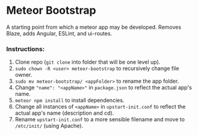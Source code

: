 # Meteor Bootstrap
A starting point from which a meteor app may be developed. Removes Blaze, adds Angular, ESLint, and ui-routes.

### Instructions:
1. Clone repo (`git clone` into folder that will be one level up).
2. `sudo chown -R <user> meteor-bootstrap` to recursively change file owner.
3. `sudo mv meteor-bootstrap/ <appFolder>` to rename the app folder.
4. Change `"name": "<appName>"` in `package.json` to reflect the actual app's name.
5. `meteor npm install` to install dependencies.
6. Change all instances of `<appName>` in `upstart-init.conf` to reflect the actual app's name (description and cd).
7. Rename `upstart-init.conf` to a more sensible filename and move to `/etc/init/` (using Apache).
